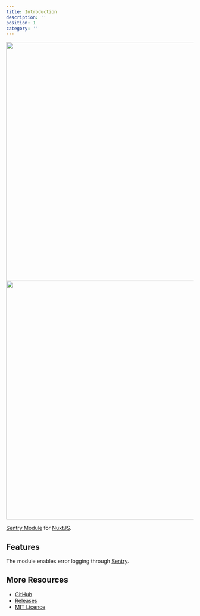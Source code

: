 ```yaml
---
title: Introduction
description: ''
position: 1
category: ''
---
```


<img src="/preview.png" class="light-img" width="1280" height="640" alt=""/>
<img src="/preview-dark.png" class="dark-img" width="1280" height="640" alt=""/>

[Sentry Module](https://github.com/nuxt-community/sentry-module) for [NuxtJS](https://nuxtjs.org).

## Features

The module enables error logging through [Sentry](https://sentry.io/).

## More Resources

* [GitHub](https://github.com/nuxt-community/sentry-module)
* [Releases](https://github.com/nuxt-community/sentry-module/releases)
* [MIT Licence](https://github.com/nuxt-community/sentry-module/blob/master/LICENSE)